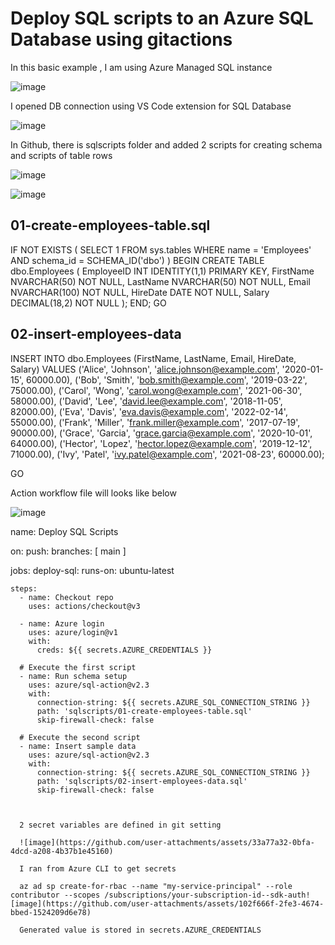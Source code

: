 # Deploy SQL scripts to an Azure SQL Database using gitactions

In this basic example , I am using Azure Managed SQL instance

![image](https://github.com/user-attachments/assets/c14c0e37-f620-4a08-97e5-04cc1a87518d)

I opened DB connection using VS Code extension for SQL Database

![image](https://github.com/user-attachments/assets/3d3c8983-6d36-4f42-83c4-e65d977128bd)

In Github, there is sqlscripts folder and added 2 scripts for creating schema and scripts of table rows

![image](https://github.com/user-attachments/assets/8823ce60-27d0-4017-a075-e12c72a0eac4)

![image](https://github.com/user-attachments/assets/70e21650-df9f-4ec6-beab-b145df8f397c)

01-create-employees-table.sql
----------------------------

IF NOT EXISTS (
    SELECT 1
    FROM sys.tables
    WHERE name = 'Employees'
      AND schema_id = SCHEMA_ID('dbo')
)
BEGIN
    CREATE TABLE dbo.Employees (
        EmployeeID   INT           IDENTITY(1,1) PRIMARY KEY,
        FirstName    NVARCHAR(50)  NOT NULL,
        LastName     NVARCHAR(50)  NOT NULL,
        Email        NVARCHAR(100) NOT NULL,
        HireDate     DATE          NOT NULL,
        Salary       DECIMAL(18,2) NOT NULL
    );
END;
GO

02-insert-employees-data
-----------------------

INSERT INTO dbo.Employees (FirstName, LastName, Email,       HireDate,   Salary) VALUES
 ('Alice',   'Johnson',   'alice.johnson@example.com',   '2020-01-15',  60000.00),
 ('Bob',     'Smith',     'bob.smith@example.com',       '2019-03-22',  75000.00),
 ('Carol',   'Wong',      'carol.wong@example.com',      '2021-06-30',  58000.00),
 ('David',   'Lee',       'david.lee@example.com',       '2018-11-05',  82000.00),
 ('Eva',     'Davis',     'eva.davis@example.com',       '2022-02-14',  55000.00),
 ('Frank',   'Miller',    'frank.miller@example.com',    '2017-07-19',  90000.00),
 ('Grace',   'Garcia',    'grace.garcia@example.com',    '2020-10-01',  64000.00),
 ('Hector',  'Lopez',     'hector.lopez@example.com',    '2019-12-12',  71000.00),
 ('Ivy',     'Patel',     'ivy.patel@example.com',       '2021-08-23',  60000.00);

GO

Action workflow file will looks like below

![image](https://github.com/user-attachments/assets/3966dde9-adb7-4f7a-8831-7fcb819feff6)

name: Deploy SQL Scripts

on:
  push:
    branches: [ main ]

jobs:
  deploy-sql:
    runs-on: ubuntu-latest

    steps:
      - name: Checkout repo
        uses: actions/checkout@v3

      - name: Azure login
        uses: azure/login@v1
        with:
          creds: ${{ secrets.AZURE_CREDENTIALS }}

      # Execute the first script
      - name: Run schema setup
        uses: azure/sql-action@v2.3
        with:
          connection-string: ${{ secrets.AZURE_SQL_CONNECTION_STRING }}
          path: 'sqlscripts/01-create-employees-table.sql'
          skip-firewall-check: false

      # Execute the second script
      - name: Insert sample data
        uses: azure/sql-action@v2.3
        with:
          connection-string: ${{ secrets.AZURE_SQL_CONNECTION_STRING }}
          path: 'sqlscripts/02-insert-employees-data.sql'
          skip-firewall-check: false



      2 secret variables are defined in git setting

      ![image](https://github.com/user-attachments/assets/33a77a32-0bfa-4dcd-a208-4b37b1e45160)

      I ran from Azure CLI to get secrets

      az ad sp create-for-rbac --name "my-service-principal" --role contributor --scopes /subscriptions/your-subscription-id--sdk-auth![image](https://github.com/user-attachments/assets/102f666f-2fe3-4674-bbed-1524209d6e78)

      Generated value is stored in secrets.AZURE_CREDENTIALS
